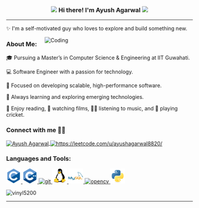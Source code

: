 <!-- Heading -->
<h3 align="center">
  <img src="https://raw.githubusercontent.com/MartinHeinz/MartinHeinz/master/wave.gif" width="30px"> 
  Hi there! I'm Ayush Agarwal
  <img src="https://media.giphy.com/media/WUlplcMpOCEmTGBtBW/giphy.gif" width="30">
</h3>


<!-- About section -->
---
✨ I'm a self-motivated guy who loves to explore and build something new.

<!-- code gif -->
<img align="right" alt="Coding" width="400" src="https://user-images.githubusercontent.com/75851313/151668395-5591532b-28da-46a6-9476-7c9694bcb60e.gif"/>

<h3 align="left">About Me:</h3>
<p>
🎓 Pursuing a Master’s in Computer Science & Engineering at IIT Guwahati.

💻 Software Engineer with a passion for technology.

🚀 Focused on developing scalable, high-performance software.

🌱 Always learning and exploring emerging technologies.

📖 Enjoy reading, 🎥 watching films, 👨‍🎤 listening to music, and 🏏 playing cricket.

</p>


<!-- About section: END -->

<!-- Connect section -->
<h3>Connect with me 🤝🏻</h3>
<p align="left">
  <a href="https://www.linkedin.com/in/ayush-agarwal-74a4111b8/" target="blank">
    <img align="center" src="https://raw.githubusercontent.com/rahuldkjain/github-profile-readme-generator/master/src/images/icons/Social/linked-in-alt.svg" alt="Ayush Agarwal" height="30" width="40" />
  </a>
  <a href="https://leetcode.com/u/ayushagarwal8820/" target="blank">
    <img align="center" src="https://raw.githubusercontent.com/rahuldkjain/github-profile-readme-generator/master/src/images/icons/Social/leet-code.svg" alt="https://leetcode.com/u/ayushagarwal8820/" height="30" width="40" />
  </a>
  
</p>

<!-- Languages and Tools -->
<h3 align="left">Languages and Tools:</h3>
<p align="left">
  <a href="https://www.cprogramming.com/" target="_blank" rel="noreferrer">
    <img src="https://raw.githubusercontent.com/devicons/devicon/master/icons/c/c-original.svg" alt="c" width="40" height="40"/>
  </a>
  
  <a href="https://www.w3schools.com/cpp/" target="_blank" rel="noreferrer">
    <img src="https://raw.githubusercontent.com/devicons/devicon/master/icons/cplusplus/cplusplus-original.svg" alt="cplusplus" width="40" height="40"/>
  </a>
  
  <a href="https://git-scm.com/" target="_blank" rel="noreferrer">
    <img src="https://www.vectorlogo.zone/logos/git-scm/git-scm-icon.svg" alt="git" width="40" height="40"/>
  </a>
  
  <a href="https://www.linux.org/" target="_blank" rel="noreferrer">
    <img src="https://raw.githubusercontent.com/devicons/devicon/master/icons/linux/linux-original.svg" alt="linux" width="40" height="40"/>
  </a>
  <a href="https://www.mysql.com/" target="_blank" rel="noreferrer">
    <img src="https://raw.githubusercontent.com/devicons/devicon/master/icons/mysql/mysql-original-wordmark.svg" alt="mysql" width="40" height="40"/>
  </a>
  <a href="https://opencv.org/" target="_blank" rel="noreferrer">
    <img src="https://www.vectorlogo.zone/logos/opencv/opencv-icon.svg" alt="opencv" width="40" height="40"/>
  </a>
  
  <a href="https://www.python.org" target="_blank" rel="noreferrer">
    <img src="https://raw.githubusercontent.com/devicons/devicon/master/icons/python/python-original.svg" alt="python" width="40" height="40"/>
  </a>
</p>

<!-- About Me -->

<!-- Profile Views -->
<p align="left">
  <img src="https://komarev.com/ghpvc/?username=vinyl5200&label=Profile%20views&color=0e75b6&style=flat" alt="vinyl5200" />
</p>


<!-- THE END -->
---
